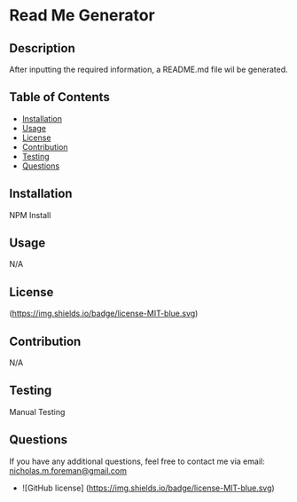 

# Read Me Generator


## Description

After inputting the required information, a README.md file wil be generated.


## Table of Contents

- [Installation](#Installation)
- [Usage](#Usage)
- [License](#License)
- [Contribution](#Contribution)
- [Testing](#Testing)
- [Questions](#Questions)


## Installation

NPM Install


## Usage

N/A


## License

(https://img.shields.io/badge/license-MIT-blue.svg)


## Contribution

N/A


## Testing

Manual Testing


## Questions

If you have any additional questions, feel free to contact me via email:
nicholas.m.foreman@gmail.com

* ![GitHub license] (https://img.shields.io/badge/license-MIT-blue.svg)